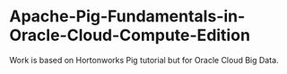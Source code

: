 # Apache-Pig-Fundamentals-in-Oracle-Cloud-Compute-Edition
Work is based on Hortonworks Pig tutorial but for Oracle Cloud Big Data.
